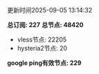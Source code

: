 更新时间2025-09-05 13:14:32

**总订阅: 227**
**总节点: 48420**
- vless节点: 22205
- hysteria2节点: 20

**google ping有效节点: 229**
